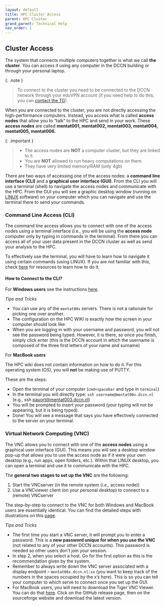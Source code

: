 ```yaml
---
layout: default
title: HPC Cluster Access
parent: HPC Cluster
grand_parent: Technical Help
nav_order: 1
---
```


## Cluster Access

The system that connects multiple computers together is what we call **the cluster**. You can access it using any computer in the DCCN building or through your personal laptop.


{: .note }
> To connect to the cluster you need to be connected to the DCCN network through your eduVPN account (if you need help to do this, you can [contact the TG](https://intranet.donders.ru.nl/index.php?id=helpdesk)).

When you are connected to the cluster, you are not directly accessing the high-performance computers. Instead, you access what is called **access nodes** that allow you to “talk” to the HPC and send in your work. These **access nodes** are called **mentat001, mentat002, mentat003, mentat004, mentat005, mentat006.**

{: .important }
> -	The access nodes are **NOT** a computer cluster, but they are linked to it.
> -	You are **NOT** allowed to run heavy computations on them.
> -	They have very limited memory/RAM (only 4gb)

There are two ways of accessing one of the access nodes: a **command line interface (CLI)** and a **graphical user interface (GUI)**. From the CLI you will use a terminal (shell) to navigate the access nodes and communicate with the HPC. From the GUI you will see a graphic desktop window (running on [LINUX](https://en.wikipedia.org/wiki/Linux) software) on your computer which you can navigate and use the terminal there to send your commands. 

### Command Line Access (CLI)
The command line access allows you to connect with one of the access nodes using a terminal interface (i.e., you will be using the **access node** computer only by typing in commands in the terminal).  From there you can access all of your user data present in the DCCN cluster as well as send your analysis to the HPC. 

To effectively use the terminal, you will have to learn how to navigate it using certain commands (using LINUX). If you are not familiar with this, check [here](#linux) for resources to learn how to do it.

#### How to Connect to the CLI?

For **Windows users** see the instructions [here](https://hpc.dccn.nl/docs/cluster_howto/access-internal.html#ssh-login-with-putty).

_Tips and Tricks_
-	You can use any of the `mentat00x` servers. There is not a rationale for picking one over another.
-	The configuration on the HPC WIKI is exactly how the screen in your computer should look like 
-	When you are logging in with your username and password, you will not see the password being typed. However, it is there, so once you finish, simply click enter (this is the DCCN account in which the username is composed of the three first letters of your name and surname)

For **MacBook users**

The HPC wiki does not contain information on how to do it. For this operating system (OS), you will **not** be making use of PUTTY. 

These are the steps:
-	Open the terminal of your computer (`cmd+spacebar` and type in `terminal`)
-	In the terminal you will directly type:
`ssh username@mentat00x.dccn.nl` (e.g., ssh pauort@mentat003.dccn.nl)
-	You will be prompted to insert your password (your typing will not be appearing, but it is being typed).
-	Done! You will see a message that says you have effectively connected to the server on your terminal. 

### Virtual Network Computing (VNC)
The VNC allows you to connect with one of the **access nodes** using a graphical user interface (GUI). This means you will see a desktop window pop-up that allows you to use the access node as if it were your own desktop (e.g., run apps, open folders, etc.). Within that LINUX desktop, you can open a terminal and use it to communicate with the HPC. 

The **general two stages to set up the VNC** are the following:
1.	Start the VNCserver (in the remote system (_i.e.,_ access node))
2.	Use a VNCviewer client (on your personal desktop) to connect to a (remote) VNCserver

The step-by-step to connect to the VNC for both Windows and MacBook users are essentially identical. You can find the detailed steps with illustrations on this [page](https://hpc.dccn.nl/docs/cluster_howto/access-internal.html#vnc-for-graphic-desktop). 

_Tips and Tricks_
-	The first time you start a VNC server, it will prompt you to enter a password. This is a **new password unique for when you use the VNC** (not related to any of your other DCCN accounts). This password is needed so other users don't join your session. 
-	In step 2, when you select a host. Go for the first option as this is the recommendation given by the system.
-	Remember to always write down the VNC server associated with a display endpoint – `mentat00x.dccn.nl:xx` (you want to keep track of the numbers in the spaces occupied by the x’s here). This is so you can tell your computer to which serve to connect once you set up the GUI.  
-	For MacBook users, you will need to download the Tiger VNC Viewer. You can do that [here](https://tigervnc.org/). Click on the GitHub release page, then on the sourceforge website and download the latest version. 
